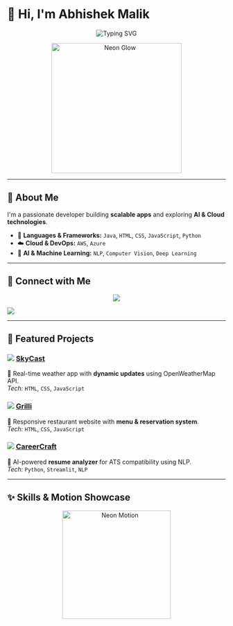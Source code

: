 # 🌟 Hi, I'm Abhishek Malik

<p align="center">
  <img src="https://readme-typing-svg.herokuapp.com?font=Fira+Code&weight=700&size=30&duration=3000&pause=500&color=0FF&center=true&vCenter=true&width=600&lines=Full-Stack+Developer+%7C+AI+Enthusiast+%7C+Cloud+Explorer" alt="Typing SVG"/>
</p>

<p align="center">
  <img src="https://camo.githubusercontent.com/38ee528b2f0a1eae702e1a828b58b86e7b3eb1d6b2ad1a0a0f5c6c6f2e632f1b/68747470733a2f2f6930786f6e2e636f6d2f636f6d706f6e656e74732f6e656f6e2d616e696d617465642e676966" alt="Neon Glow" width="300"/>
</p>

---

## 🚀 About Me
I'm a passionate developer building **scalable apps** and exploring **AI & Cloud technologies**.  

- 🔧 **Languages & Frameworks:** `Java`, `HTML`, `CSS`, `JavaScript`, `Python`  
- ☁️ **Cloud & DevOps:** `AWS`, `Azure`  
- 🧠 **AI & Machine Learning:** `NLP`, `Computer Vision`, `Deep Learning`  

---

## 🔗 Connect with Me
<p align="center">
  <a href="https://www.linkedin.com/in/abhishek-mal-ik"><img src="https://img.shields.io/badge/LinkedIn-0077B5?style=for-the-badge&logo=linkedin&logoColor=white&animation=spin"/></a>
 
  <a href="mailto:abhishek@example.com"><img src="https://img.shields.io/badge/Email-D14836?style=for-the-badge&logo=gmail&logoColor=white&animation=flash"/></a>
</p>

---

## 💼 Featured Projects
### <img src="https://img.icons8.com/color/48/000000/cloud.png"/> [SkyCast](https://github.com/Abhishek11malik/SkyCast)
💨 Real-time weather app with **dynamic updates** using OpenWeatherMap API.  
*Tech:* `HTML`, `CSS`, `JavaScript`  

### <img src="https://img.icons8.com/color/48/000000/restaurant.png"/> [Grilli](https://github.com/Abhishek11malik/Grilli)
🍴 Responsive restaurant website with **menu & reservation system**.  
*Tech:* `HTML`, `CSS`, `JavaScript`  

### <img src="https://img.icons8.com/color/48/000000/resume.png"/> [CareerCraft](https://github.com/Abhishek11malik/CareerCraft)
📄 AI-powered **resume analyzer** for ATS compatibility using NLP.  
*Tech:* `Python`, `Streamlit`, `NLP`  

---

## ✨ Skills & Motion Showcase
<p align="center">
  <img src="https://camo.githubusercontent.com/178d331cf847d6ee394c67b2e4ad04c6221f9a1b7f9d6160c03b21e229f71256/68747470733a2f2f6930786f6e2e636f6d2f636f6d706f6e656e74732f6e656f6e2d7370696e2e676966" alt="Neon Motion" width="250"/>
</p>

